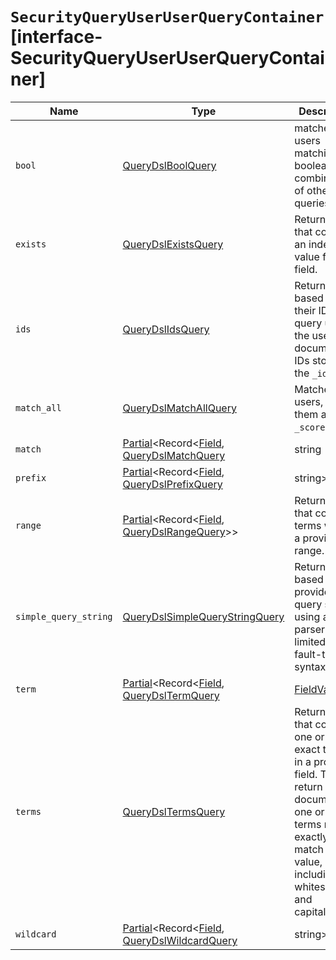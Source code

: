 # `SecurityQueryUserUserQueryContainer` [interface-SecurityQueryUserUserQueryContainer]

| Name | Type | Description |
| - | - | - |
| `bool` | [QueryDslBoolQuery](./QueryDslBoolQuery.md) | matches users matching boolean combinations of other queries. |
| `exists` | [QueryDslExistsQuery](./QueryDslExistsQuery.md) | Returns users that contain an indexed value for a field. |
| `ids` | [QueryDslIdsQuery](./QueryDslIdsQuery.md) | Returns users based on their IDs. This query uses the user document IDs stored in the `_id` field. |
| `match_all` | [QueryDslMatchAllQuery](./QueryDslMatchAllQuery.md) | Matches all users, giving them all a `_score` of 1.0. |
| `match` | [Partial](./Partial.md)<Record<[Field](./Field.md), [QueryDslMatchQuery](./QueryDslMatchQuery.md) | string | [float](./float.md) | boolean>> | Returns users that match a provided text, number, date or boolean value. The provided text is analyzed before matching. |
| `prefix` | [Partial](./Partial.md)<Record<[Field](./Field.md), [QueryDslPrefixQuery](./QueryDslPrefixQuery.md) | string>> | Returns users that contain a specific prefix in a provided field. |
| `range` | [Partial](./Partial.md)<Record<[Field](./Field.md), [QueryDslRangeQuery](./QueryDslRangeQuery.md)>> | Returns users that contain terms within a provided range. |
| `simple_query_string` | [QueryDslSimpleQueryStringQuery](./QueryDslSimpleQueryStringQuery.md) | Returns users based on a provided query string, using a parser with a limited but fault-tolerant syntax. |
| `term` | [Partial](./Partial.md)<Record<[Field](./Field.md), [QueryDslTermQuery](./QueryDslTermQuery.md) | [FieldValue](./FieldValue.md)>> | Returns users that contain an exact term in a provided field. To return a document, the query term must exactly match the queried field's value, including whitespace and capitalization. |
| `terms` | [QueryDslTermsQuery](./QueryDslTermsQuery.md) | Returns users that contain one or more exact terms in a provided field. To return a document, one or more terms must exactly match a field value, including whitespace and capitalization. |
| `wildcard` | [Partial](./Partial.md)<Record<[Field](./Field.md), [QueryDslWildcardQuery](./QueryDslWildcardQuery.md) | string>> | Returns users that contain terms matching a wildcard pattern. |
